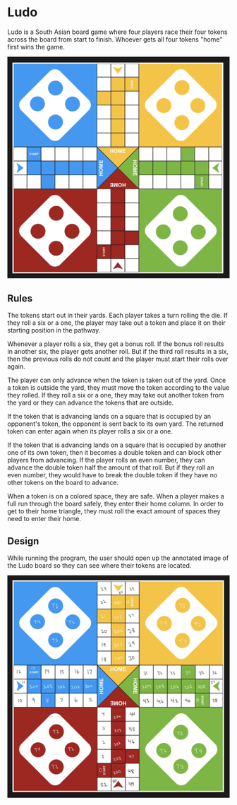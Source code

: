 # Ludo

Ludo is a South Asian board game where four players
race their four tokens across the board from start
to finish. Whoever gets all four tokens "home" first
wins the game. 

![Ludo Board](https://raw.githubusercontent.com/ahmadw2/Ludo/main/LudoBoard.png)

## Rules

The tokens start out in their yards. Each player takes
a turn rolling the die. If they roll a six or a one, the
player may take out a token and place it on their starting
position in the pathway. 

Whenever a player rolls a six, they get a bonus roll. If 
the bonus roll results in another six, the player gets 
another roll. But if the third roll results in a six, then 
the previous rolls do not count and the player must start 
their rolls over again. 

The player can only advance when the token is taken out
of the yard. Once a token is outside the yard, they must 
move the token according to the value they rolled. If they 
roll a six or a one, they may take out another token from 
the yard or they can advance the tokens that are outside.

If the token that is advancing lands on a square that is
occupied by an opponent's token, the opponent is sent back
to its own yard. The returned token can enter again when its
player rolls a six or a one. 

If the token that is advancing lands on a square that is occupied
by another one of its own token, then it becomes a double token and
can block other players from advancing. If the player rolls an even
number, they can advance the double token half the amount of that
roll. But if they roll an even number, they would have to break
the double token if they have no other tokens on the board to advance.

When a token is on a colored space, they are safe. When a player
makes a full run through the board safely, they enter their home
column. In order to get to their home triangle, they must roll the
exact amount of spaces they need to enter their home. 

## Design
While running the program, the user should open up the annotated image of the 
Ludo board so they can see where their tokens are located. 

![Annotated Ludo Board](https://raw.githubusercontent.com/ahmadw2/Ludo/main/AnnotatedBoard.jpg)


